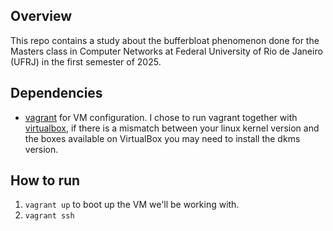## Overview

This repo contains a study about the bufferbloat phenomenon done for the Masters class in Computer Networks at Federal University of Rio de Janeiro (UFRJ) in the first semester of 2025.


## Dependencies

- [vagrant](https://www.vagrantup.com/downloads) for VM configuration. I chose to run vagrant together with [virtualbox](https://www.virtualbox.org/wiki/Downloads), if there is a mismatch between your linux kernel version and the boxes available on VirtualBox you may need to install the dkms version.

## How to run

1. `vagrant up` to boot up the VM we'll be working with.
2. `vagrant ssh`

